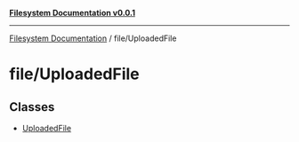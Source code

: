[**Filesystem Documentation v0.0.1**](../../README.md)

***

[Filesystem Documentation](../../modules.md) / file/UploadedFile

# file/UploadedFile

## Classes

- [UploadedFile](classes/UploadedFile.md)
